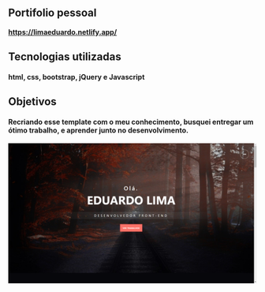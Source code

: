 ## Portifolio pessoal  
**https://limaeduardo.netlify.app/**

## Tecnologias utilizadas
#### html, css, bootstrap, jQuery e Javascript

## Objetivos
#### Recriando esse template com o meu conhecimento, busquei entregar um ótimo trabalho, e aprender junto no desenvolvimento. 
[![Background Portifolio Eduardo](/img/bgPortifolio.png)](https://limaeduardo.netlify.app/)
